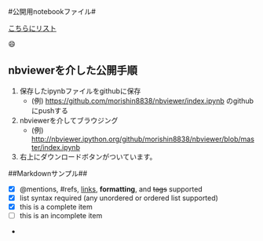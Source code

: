 #公開用notebookファイル#

[こちらにリスト](http://nbviewer.ipython.org/github/morishin8838/nbviewer/blob/master/index.ipynb)

:smile:

## nbviewerを介した公開手順
1. 保存したipynbファイルをgithubに保存
    * (例) https://github.com/morishin8838/nbviewer/index.ipynb のgithubにpushする
2. nbviewerを介してブラウジング
    * (例) http://nbviewer.ipython.org/github/morishin8838/nbviewer/blob/master/index.ipynb
3. 右上にダウンロードボタンがついています。


##Markdownサンプル##
- [x] @mentions, #refs, [links](), **formatting**, and <del>tags</del> supported
- [x] list syntax required (any unordered or ordered list supported)
- [x] this is a complete item
- [ ] this is an incomplete item
- 

